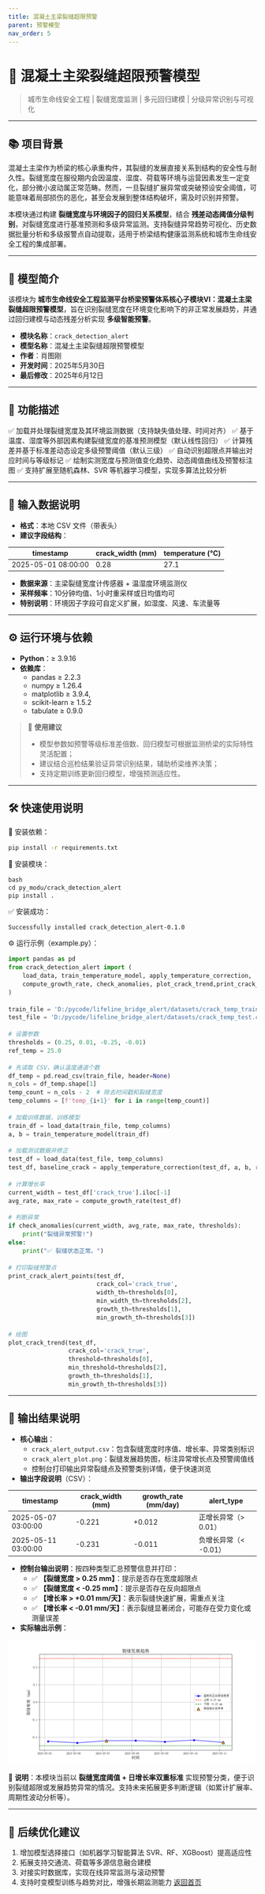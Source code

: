 ```yaml
---
title: 混凝土主梁裂缝超限预警
parent: 预警模型
nav_order: 5
---
```

# 🌉  混凝土主梁裂缝超限预警模型

> 城市生命线安全工程 | 裂缝宽度监测 | 多元回归建模 | 分级异常识别与可视化

------

## 📚 项目背景

混凝土主梁作为桥梁的核心承重构件，其裂缝的发展直接关系到结构的安全性与耐久性。裂缝宽度在服役期内会因温度、湿度、荷载等环境与运营因素发生一定变化，部分微小波动属正常范畴。然而，一旦裂缝扩展异常或突破预设安全阈值，可能意味着局部损伤的恶化，甚至会发展到整体结构破坏，需及时识别并预警。

本模块通过构建 **裂缝宽度与环境因子的回归关系模型**，结合 **残差动态阈值分级判别**，对裂缝宽度进行基准预测和多级异常监测。支持裂缝异常趋势可视化、历史数据批量分析和多级报警点自动提取，适用于桥梁结构健康监测系统和城市生命线安全工程的集成部署。

------

## 📌 模型简介

该模块为 **城市生命线安全工程监测平台桥梁预警体系核心子模块Ⅵ：混凝土主梁裂缝超限预警模型**，旨在识别裂缝宽度在环境变化影响下的非正常发展趋势，并通过回归建模与动态残差分析实现 **多级智能预警**。

- **模块名称**：`crack_detection_alert`
- **模型名称**：混凝土主梁裂缝超限预警模型
- **作者**：肖图刚
- **开发时间**：2025年5月30日
- **最后修改**：2025年6月12日

------

## 🌟 功能描述

✅ 加载并处理裂缝宽度及其环境监测数据（支持缺失值处理、时间对齐）
 ✅ 基于温度、湿度等外部因素构建裂缝宽度的基准预测模型（默认线性回归）
 ✅ 计算残差并基于标准差动态设定多级预警阈值（默认三级）
 ✅ 自动识别超限点并输出对应时间与等级标记
 ✅ 绘制实测宽度与预测值变化趋势、动态阈值曲线及预警标注图
 ✅ 支持扩展至随机森林、SVR 等机器学习模型，实现多算法比较分析

------

## 📂 输入数据说明

- **格式**：本地 CSV 文件（带表头）
- **建议字段结构**：

| timestamp           | crack_width (mm) | temperature (°C) |
| ------------------- | ---------------- | ---------------- |
| 2025-05-01 08:00:00 | 0.28             | 27.1             |



- **数据来源**：主梁裂缝宽度计传感器 + 温湿度环境监测仪
- **采样频率**：10分钟均值、1小时重采样或日均值均可
- **特别说明**：环境因子字段可自定义扩展，如湿度、风速、车流量等

------

## ⚙️ 运行环境与依赖

- **Python**：≥ 3.9.16
- **依赖库**：
  - pandas ≥ 2.2.3
  - numpy ≥ 1.26.4
  - matplotlib ≥ 3.9.4,
  - scikit-learn ≥ 1.5.2
  - tabulate ≥ 0.9.0

> 📝 **使用建议**
>
> - 模型参数如预警等级标准差倍数、回归模型可根据监测桥梁的实际特性灵活配置；
> - 建议结合巡检结果验证异常识别结果，辅助桥梁维养决策；
> - 支持定期训练更新回归模型，增强预测适应性。

------

## 🛠️ 快速使用说明

📁 安装依赖：

```bash
pip install -r requirements.txt
```

📁 安装模块：

```
bash
cd py_modu/crack_detection_alert
pip install .
```

✅ 安装成功：

```nginx
Successfully installed crack_detection_alert-0.1.0
```

⚙️ 运行示例（example.py）：

```python
import pandas as pd
from crack_detection_alert import (
    load_data, train_temperature_model, apply_temperature_correction,
    compute_growth_rate, check_anomalies, plot_crack_trend,print_crack_alert_points
)

train_file = 'D:/pycode/lifeline_bridge_alert/datasets/crack_temp_train.csv'
test_file = 'D:/pycode/lifeline_bridge_alert/datasets/crack_temp_test.csv'

# 设置参数
thresholds = (0.25, 0.01, -0.25, -0.01)
ref_temp = 25.0

# 先读取 CSV，确认温度通道个数
df_temp = pd.read_csv(train_file, header=None)
n_cols = df_temp.shape[1]
temp_count = n_cols - 2  # 除去时间戳和裂缝宽度
temp_columns = [f'temp_{i+1}' for i in range(temp_count)]

# 加载训练数据，训练模型
train_df = load_data(train_file, temp_columns)
a, b = train_temperature_model(train_df)

# 加载测试数据并修正
test_df = load_data(test_file, temp_columns)
test_df, baseline_crack = apply_temperature_correction(test_df, a, b, ref_temp)

# 计算增长率
current_width = test_df['crack_true'].iloc[-1]
avg_rate, max_rate = compute_growth_rate(test_df)

# 判断异常
if check_anomalies(current_width, avg_rate, max_rate, thresholds):
    print("裂缝异常预警!")
else:
    print("✅ 裂缝状态正常。")

# 打印裂缝预警点
print_crack_alert_points(test_df,
                         crack_col='crack_true',
                         width_th=thresholds[0],
                         min_width_th=thresholds[2],
                         growth_th=thresholds[1],
                         min_growth_th=thresholds[3])

# 绘图
plot_crack_trend(test_df,
                 crack_col='crack_true',
                 threshold=thresholds[0],
                 min_threshold=thresholds[2],
                 growth_th=thresholds[1],
                 min_growth_th=thresholds[3])


```

------

## 💾 输出结果说明

- **核心输出**：
  - `crack_alert_output.csv`：包含裂缝宽度时序值、增长率、异常类别标识
  - `crack_alert_plot.png`：裂缝发展趋势图，标注异常增长点及预警阈值线
  - 控制台打印输出异常裂缝点及预警类别详情，便于快速浏览
- **输出字段说明**（CSV）：

| timestamp           | crack_width (mm) | growth_rate (mm/day) | alert_type            |
| ------------------- | ---------------- | -------------------- | --------------------- |
| 2025-05-07 03:00:00 | -0.221           | +0.012               | 正增长异常（> 0.01）  |
| 2025-05-11 03:00:00 | -0.231           | -0.011               | 负增长异常（< -0.01） |



- **控制台输出说明**：按四种类型汇总预警信息并打印：
  - ✅ **【裂缝宽度 > 0.25 mm】**：提示是否存在宽度超限点
  - ✅ **【裂缝宽度 < -0.25 mm】**：提示是否存在反向超限点
  - ✅ **【增长率 > +0.01 mm/天】**：表示裂缝快速扩展，需重点关注
  - ✅ **【增长率 < -0.01 mm/天】**：表示裂缝显著闭合，可能存在受力变化或测量误差
- **实际输出示例**：

![裂缝发展趋势图](figures/Figure_1.png) 

🔎 **说明**：本模块当前以 **裂缝宽度阈值 + 日增长率双重标准** 实现预警分类，便于识别裂缝超限或发展趋势异常的情况。支持未来拓展更多判断逻辑（如累计扩展率、周期性波动分析等）。

------

## 🔁 后续优化建议

1. 增加模型选择接口（如机器学习智能算法 SVR、RF、XGBoost）提高适应性
2. 拓展支持交通流、荷载等多源信息融合建模
3. 对接实时数据库，实现在线异常监测与滚动预警
4. 支持时变模型训练与趋势对比，增强长期监测能力
   [返回首页](../index.md)